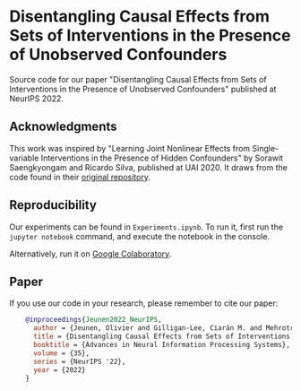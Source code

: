 # Disentangling Causal Effects from Sets of Interventions in the Presence of Unobserved Confounders
Source code for our paper "Disentangling Causal Effects from Sets of Interventions in the Presence of Unobserved Confounders" published at NeurIPS 2022.

## Acknowledgments
This work was inspired by "Learning Joint Nonlinear Effects from Single-variable Interventions in the Presence of Hidden Confounders" by Sorawit Saengkyongam and Ricardo Silva, published at UAI 2020.
It draws from the code found in their [original repository](https://github.com/sorawitj/joint_interventional_effects).

## Reproducibility
Our experiments can be found in `Experiments.ipynb`.
To run it, first run the `jupyter notebook` command, and execute the notebook in the console.

Alternatively, run it on [Google Colaboratory](https://colab.research.google.com/github/olivierjeunen/disentangling-neurips-2022/blob/main/Experiments.ipynb).

## Paper
If you use our code in your research, please remember to cite our paper:

```BibTeX
    @inproceedings{Jeunen2022_NeurIPS,
      author = {Jeunen, Olivier and Gilligan-Lee, Ciarán M. and Mehrotra, Rishabh and Lalmas, Mounia},
      title = {Disentangling Causal Effects from Sets of Interventions in the Presence of Unobserved Confounders},
      booktitle = {Advances in Neural Information Processing Systems},
      volume = {35},
      series = {NeurIPS '22},
      year = {2022}
    }
```
